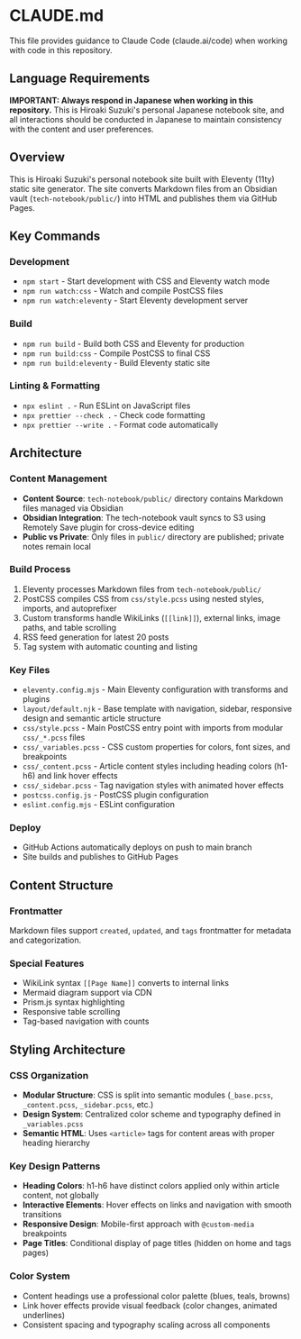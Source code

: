 # CLAUDE.md

This file provides guidance to Claude Code (claude.ai/code) when working with code in this repository.

## Language Requirements

**IMPORTANT: Always respond in Japanese when working in this repository.** This is Hiroaki Suzuki's personal Japanese notebook site, and all interactions should be conducted in Japanese to maintain consistency with the content and user preferences.

## Overview

This is Hiroaki Suzuki's personal notebook site built with Eleventy (11ty) static site generator. The site converts Markdown files from an Obsidian vault (`tech-notebook/public/`) into HTML and publishes them via GitHub Pages.

## Key Commands

### Development

- `npm start` - Start development with CSS and Eleventy watch mode
- `npm run watch:css` - Watch and compile PostCSS files
- `npm run watch:eleventy` - Start Eleventy development server

### Build

- `npm run build` - Build both CSS and Eleventy for production
- `npm run build:css` - Compile PostCSS to final CSS
- `npm run build:eleventy` - Build Eleventy static site

### Linting & Formatting

- `npx eslint .` - Run ESLint on JavaScript files
- `npx prettier --check .` - Check code formatting
- `npx prettier --write .` - Format code automatically

## Architecture

### Content Management

- **Content Source**: `tech-notebook/public/` directory contains Markdown files managed via Obsidian
- **Obsidian Integration**: The tech-notebook vault syncs to S3 using Remotely Save plugin for cross-device editing
- **Public vs Private**: Only files in `public/` directory are published; private notes remain local

### Build Process

1. Eleventy processes Markdown files from `tech-notebook/public/`
2. PostCSS compiles CSS from `css/style.pcss` using nested styles, imports, and autoprefixer
3. Custom transforms handle WikiLinks (`[[link]]`), external links, image paths, and table scrolling
4. RSS feed generation for latest 20 posts
5. Tag system with automatic counting and listing

### Key Files

- `eleventy.config.mjs` - Main Eleventy configuration with transforms and plugins
- `layout/default.njk` - Base template with navigation, sidebar, responsive design and semantic article structure
- `css/style.pcss` - Main PostCSS entry point with imports from modular `css/_*.pcss` files
- `css/_variables.pcss` - CSS custom properties for colors, font sizes, and breakpoints
- `css/_content.pcss` - Article content styles including heading colors (h1-h6) and link hover effects
- `css/_sidebar.pcss` - Tag navigation styles with animated hover effects
- `postcss.config.js` - PostCSS plugin configuration
- `eslint.config.mjs` - ESLint configuration

### Deploy

- GitHub Actions automatically deploys on push to main branch
- Site builds and publishes to GitHub Pages

## Content Structure

### Frontmatter

Markdown files support `created`, `updated`, and `tags` frontmatter for metadata and categorization.

### Special Features

- WikiLink syntax `[[Page Name]]` converts to internal links
- Mermaid diagram support via CDN
- Prism.js syntax highlighting
- Responsive table scrolling
- Tag-based navigation with counts

## Styling Architecture

### CSS Organization

- **Modular Structure**: CSS is split into semantic modules (`_base.pcss`, `_content.pcss`, `_sidebar.pcss`, etc.)
- **Design System**: Centralized color scheme and typography defined in `_variables.pcss`
- **Semantic HTML**: Uses `<article>` tags for content areas with proper heading hierarchy

### Key Design Patterns

- **Heading Colors**: h1-h6 have distinct colors applied only within article content, not globally
- **Interactive Elements**: Hover effects on links and navigation with smooth transitions
- **Responsive Design**: Mobile-first approach with `@custom-media` breakpoints
- **Page Titles**: Conditional display of page titles (hidden on home and tags pages)

### Color System

- Content headings use a professional color palette (blues, teals, browns)
- Link hover effects provide visual feedback (color changes, animated underlines)
- Consistent spacing and typography scaling across all components